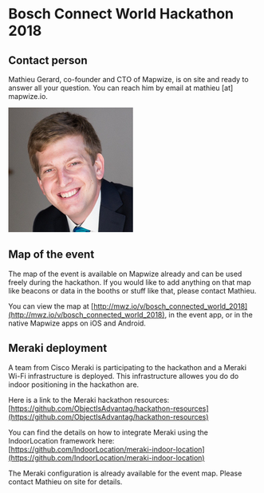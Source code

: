 # Bosch Connect World Hackathon 2018

## Contact person

Mathieu Gerard, co-founder and CTO of Mapwize, is on site and ready to answer all your question. You can reach him by email at mathieu [at] mapwize.io.

![](img/mathieu.jpg)

## Map of the event

The map of the event is available on Mapwize already and can be used freely during the hackathon. If you would like to add anything on that map like beacons or data in the booths or stuff like that, please contact Mathieu.

You can view the map at [http://mwz.io/v/bosch_connected_world_2018](http://mwz.io/v/bosch_connected_world_2018), in the event app, or in the native Mapwize apps on iOS and Android.

## Meraki deployment

A team from Cisco Meraki is participating to the hackathon and a Meraki Wi-Fi infrastructure is deployed. This infrastructure allowes you do do indoor positioning in the hackathon are.

Here is a link to the Meraki hackathon resources: [https://github.com/ObjectIsAdvantag/hackathon-resources](https://github.com/ObjectIsAdvantag/hackathon-resources)

You can find the details on how to integrate Meraki using the IndoorLocation framework here: [https://github.com/IndoorLocation/meraki-indoor-location](https://github.com/IndoorLocation/meraki-indoor-location)

The Meraki configuration is already available for the event map. Please contact Mathieu on site for details.